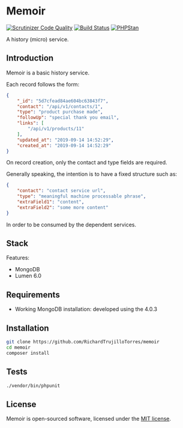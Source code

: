 # Memoir

[![Scrutinizer Code Quality](https://scrutinizer-ci.com/g/RichardTrujilloTorres/memoir/badges/quality-score.png?b=master)](https://scrutinizer-ci.com/g/RichardTrujilloTorres/memoir/?branch=master)
[![Build Status](https://travis-ci.org/RichardTrujilloTorres/memoir.svg?branch=master)](https://travis-ci.org/RichardTrujilloTorres/memoir)
[![PHPStan](https://img.shields.io/badge/PHPStan-enabled-brightgreen.svg?style=flat)](https://github.com/phpstan/phpstan)

A history (micro) service.

## Introduction

Memoir is a basic history service.

Each record follows the form:
```json
{
    "_id": "5d7cfead84ae604bc63843f7",
    "contact": "/api/v1/contacts/1",
    "type": "product purchase made",
    "followUp": "special thank you email",
    "links": [
        "/api/v1/products/11"
    ],
    "updated_at": "2019-09-14 14:52:29",
    "created_at": "2019-09-14 14:52:29"
}
```

On record creation, only the contact and type fields are required.

Generally speaking, the intention is to have a fixed structure 
such as:
```json
{
    "contact": "contact service url",
    "type": "meaningful machine processable phrase",
    "extraField1": "content",
    "extraField2": "some more content"
}
```
In order to be consumed by the dependent services.


## Stack

Features:
- MongoDB
- Lumen 6.0

## Requirements

- Working MongoDB installation: developed using the 4.0.3

## Installation

```bash
git clone https://github.com/RichardTrujilloTorres/memoir
cd memoir
composer install
```

## Tests

```bash
./vendor/bin/phpunit
```

## License

Memoir is open-sourced software, licensed under the [MIT license](https://opensource.org/licenses/MIT).
